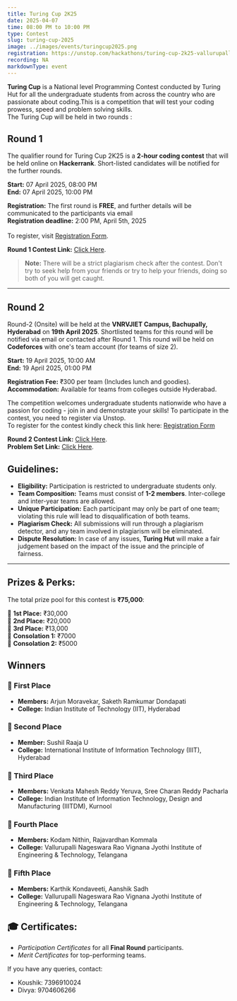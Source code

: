 ```yaml
---
title: Turing Cup 2K25
date: 2025-04-07
time: 08:00 PM to 10:00 PM
type: Contest
slug: turing-cup-2025
image: ../images/events/turingcup2025.png
registration: https://unstop.com/hackathons/turing-cup-2k25-vallurupalli-nageswara-rao-vignana-jyothi-institute-of-engineering-technology-telangana-1433278
recording: NA
markdownType: event
---
```


**Turing Cup** is a National level Programming Contest conducted by Turing Hut for all the undergraduate students from across the country who are passionate about coding.This is a competition that will test your coding prowess, speed and problem solving skills.
<br/>
The Turing Cup will be held in two rounds :<br/>

## Round 1

The qualifier round for Turing Cup 2K25 is a **2-hour coding contest** that will be held online on **Hackerrank**. Short-listed candidates will be notified for the further rounds.

**Start:** 07 April 2025, 08:00 PM  
**End:** 07 April 2025, 10:00 PM

**Registration:** The first round is **FREE**, and further details will be communicated to the participants via email
<br/>
**Registration deadline:** 2:00 PM, April 5th, 2025  
<br/>
To register, visit <a href="https://unstop.com/hackathons/turing-cup-2k25-vallurupalli-nageswara-rao-vignana-jyothi-institute-of-engineering-technology-telangana-1433278"  target="_blank" >Registration Form</a>.

**Round 1 Contest Link:** <a href="https://www.hackerrank.com/turing-cup-2k25-round-1-qualifier"  target="_blank" >Click Here</a>.

> **Note:** There will be a strict plagiarism check after the contest. Don't try to seek help from your friends or try to help your friends, doing so both of you will get caught.

---

## Round 2

Round-2 (Onsite) will be held at the **VNRVJIET Campus, Bachupally, Hyderabad** on **19th April 2025**. Shortlisted teams for this round will be notified via email or contacted after Round 1. This round will be held on **Codeforces** with one's team account (for teams of size 2).

**Start:** 19 April 2025, 10:00 AM  
**End:** 19 April 2025, 01:00 PM

**Registration Fee:** ₹300 per team (Includes lunch and goodies).  
**Accommodation:** Available for teams from colleges outside Hyderabad.

The competition welcomes undergraduate students nationwide who have a passion for coding - join in and demonstrate your skills! To participate in the contest, you need to register via Unstop. <br/>
To register for the contest kindly check this link here:
<a href="https://unstop.com/hackathons/turing-cup-2k25-vallurupalli-nageswara-rao-vignana-jyothi-institute-of-engineering-technology-telangana-1433278"  target="_blank" >Registration Form</a>

**Round 2 Contest Link:** <a href="https://codeforces.com/contests/604555"  target="_blank" >Click Here</a>.  
**Problem Set Link:** <a href="https://events.turinghut.org/events/turingcup-2k25/dashboard"  target="_blank" >Click Here</a>.


## Guidelines:

- **Eligibility:** Participation is restricted to undergraduate students only.
- **Team Composition:** Teams must consist of **1-2 members**. Inter-college and inter-year teams are allowed.
- **Unique Participation:** Each participant may only be part of one team; violating this rule will lead to disqualification of both teams.
- **Plagiarism Check:** All submissions will run through a plagiarism detector, and any team involved in plagiarism will be eliminated.
- **Dispute Resolution:** In case of any issues, **Turing Hut** will make a fair judgement based on the impact of the issue and the principle of fairness.

---

## Prizes & Perks:

The total prize pool for this contest is **₹75,000**:

🥇 **1st Place:** ₹30,000  
🥈 **2nd Place:** ₹20,000  
🥉 **3rd Place:** ₹13,000  
🏅 **Consolation 1:** ₹7000  
🏅 **Consolation 2:** ₹5000

## Winners

### 🥇 First Place 
- **Members:** Arjun Moravekar, Saketh Ramkumar Dondapati  
- **College:** Indian Institute of Technology (IIT), Hyderabad
### 🥈 Second Place 
- **Member:** Sushil Raaja U
- **College:** International Institute of Information Technology (IIIT), Hyderabad

### 🥉 Third Place
- **Members:** Venkata Mahesh Reddy Yeruva, Sree Charan Reddy Pacharla  
- **College:** Indian Institute of Information Technology, Design and Manufacturing (IIITDM), Kurnool

### 🏅 Fourth Place
- **Members:** Kodam Nithin, Rajavardhan Kommala  
- **College:** Vallurupalli Nageswara Rao Vignana Jyothi Institute of Engineering & Technology, Telangana

### 🏅 Fifth Place
- **Members:** Karthik Kondaveeti, Aanshik Sadh  
- **College:** Vallurupalli Nageswara Rao Vignana Jyothi Institute of Engineering & Technology, Telangana


## 🎓 Certificates:

- _Participation Certificates_ for all **Final Round** participants.
- _Merit Certificates_ for top-performing teams.

If you have any queries, contact:

- Koushik: 7396910024
- Divya: 9704606266
